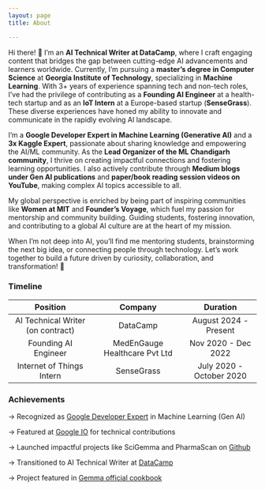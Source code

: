 ```yaml
---
layout: page
title: About

---
```


Hi there! 👋 I’m an **AI Technical Writer at DataCamp**, where I craft engaging content that bridges the gap between cutting-edge AI advancements and learners worldwide. Currently, I’m pursuing a **master’s degree in Computer Science** at **Georgia Institute of Technology**, specializing in **Machine Learning**. With 3+ years of experience spanning tech and non-tech roles, I’ve had the privilege of contributing as a **Founding AI Engineer** at a health-tech startup and as an **IoT Intern** at a Europe-based startup (**SenseGrass**). These diverse experiences have honed my ability to innovate and communicate in the rapidly evolving AI landscape.

I’m a **Google Developer Expert in Machine Learning (Generative AI)** and a **3x Kaggle Expert**, passionate about sharing knowledge and empowering the AI/ML community. As the **Lead Organizer of the ML Chandigarh community**, I thrive on creating impactful connections and fostering learning opportunities. I also actively contribute through **Medium blogs under Gen AI publications** and **paper/book reading session videos on YouTube**, making complex AI topics accessible to all.

My global perspective is enriched by being part of inspiring communities like **Women at MIT** and **Founder’s Voyage**, which fuel my passion for mentorship and community building. Guiding students, fostering innovation, and contributing to a global AI culture are at the heart of my mission. 

When I’m not deep into AI, you’ll find me mentoring students, brainstorming the next big idea, or connecting people through technology. Let’s work together to build a future driven by curiosity, collaboration, and transformation! 🚀


### Timeline

| Position                               | Company                           | Duration                |
|:--------------------------------------:|:---------------------------------:|:-----------------------:|
| AI Technical Writer (on contract)      | DataCamp                          | August 2024 - Present   |
| Founding AI Engineer                   | MedEnGauge Healthcare Pvt Ltd     | Nov 2020 - Dec 2022     |
| Internet of Things Intern              | SenseGrass                        | July 2020 - October 2020|


### Achievements
→ Recognized as [Google Developer Expert](https://developers.google.com/profile/u/AashiDutt) in Machine Learning (Gen AI)

→ Featured at [Google IO](https://www.youtube.com/watch?v=b4Gs-taU0Tk) for technical contributions 

→ Launched impactful projects like SciGemma and PharmaScan on [Github](https://github.com/AashiDutt)

→ Transitioned to AI Technical Writer at [DataCamp](https://www.datacamp.com/portfolio/aashidutt3)

→ Project featured in [Gemma official cookbook](https://github.com/google-gemini/gemma-cookbook/tree/main/Gemma/Gemma-on-Android)
